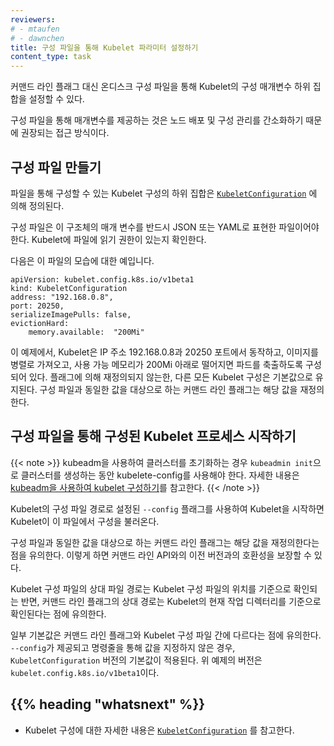 ```yaml
---
reviewers:
# - mtaufen
# - dawnchen
title: 구성 파일을 통해 Kubelet 파라미터 설정하기
content_type: task
---
```


<!-- overview -->

커맨드 라인 플래그 대신 온디스크 구성 파일을 통해
Kubelet의 구성 매개변수 하위 집합을 설정할 수 있다.

구성 파일을 통해 매개변수를 제공하는 것은
노드 배포 및 구성 관리를 간소화하기 때문에 권장되는 접근 방식이다.

<!-- steps -->

## 구성 파일 만들기

파일을 통해 구성할 수 있는
Kubelet 구성의 하위 집합은
[`KubeletConfiguration`](/docs/reference/config-api/kubelet-config.v1beta1/)
에 의해 정의된다.

구성 파일은 이 구조체의 매개 변수를 반드시 JSON 또는 YAML로 표현한 파일이어야 한다.
Kubelet에 파일에 읽기 권한이 있는지 확인한다.

다음은 이 파일의 모습에 대한 예입니다.
```
apiVersion: kubelet.config.k8s.io/v1beta1
kind: KubeletConfiguration
address: "192.168.0.8",
port: 20250,
serializeImagePulls: false,
evictionHard:
    memory.available:  "200Mi"
```

이 예제에서, Kubelet은 IP 주소 192.168.0.8과 20250 포트에서 동작하고, 이미지를 병렬로 가져오고,
사용 가능 메모리가 200Mi 아래로 떨어지면 파드를 축출하도록 구성되어 있다.
플래그에 의해 재정의되지 않는한, 다른 모든 Kubelet 구성은 기본값으로 유지된다.
구성 파일과 동일한 값을 대상으로 하는 커맨드 라인 플래그는 해당 값을 재정의 한다.

## 구성 파일을 통해 구성된 Kubelet 프로세스 시작하기

{{< note >}}
kubeadm을 사용하여 클러스터를 초기화하는 경우 `kubeadmin init`으로 클러스터를 생성하는 동안 kubelete-config를 사용해야 한다.
자세한 내용은 [kubeadm을 사용하여 kubelet 구성하기](/docs/setup/production-environment/tools/kubeadm/kubelet-integration/)를 참고한다.
{{< /note >}}

Kubelet의 구성 파일 경로로 설정된 `--config` 플래그를 사용하여 Kubelet을 시작하면
Kubelet이 이 파일에서 구성을 불러온다.

구성 파일과 동일한 값을 대상으로 하는 커맨드 라인 플래그는 해당 값을 재정의한다는 점을 유의한다.
이렇게 하면 커맨드 라인 API와의 이전 버전과의 호환성을 보장할 수 있다.

Kubelet 구성 파일의 상대 파일 경로는
Kubelet 구성 파일의 위치를 기준으로 확인되는 반면, 커맨드 라인 플래그의 상대 경로는
Kubelet의 현재 작업 디렉터리를 기준으로 확인된다는 점에 유의한다.

일부 기본값은 커맨드 라인 플래그와 Kubelet 구성 파일 간에 다르다는 점에 유의한다.
`--config`가 제공되고 명령줄을 통해 값을 지정하지 않은 경우,
`KubeletConfiguration` 버전의 기본값이 적용된다.
위 예제의 버전은 `kubelet.config.k8s.io/v1beta1`이다.

<!-- discussion -->

## {{% heading "whatsnext" %}}

- Kubelet 구성에 대한 자세한 내용은
  [`KubeletConfiguration`](/docs/reference/config-api/kubelet-config.v1beta1/)
  를 참고한다.

